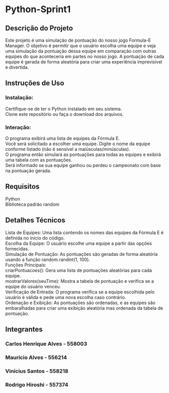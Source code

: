 # Python-Sprint1

<h2>Descrição do Projeto</h2>
<p>Este projeto é uma simulação de pontuação do nosso jogo Formula-E Manager. O objetivo é permitir que o usuário escolha uma equipe e veja uma simulação da pontuação dessa equipe em comparação com outras equipes do que aconteceria em partes no nosso jogo. A pontuação de cada equipe é gerada de forma aleatória para criar uma experiência imprevisível e divertida.</p>

<h2>Instruções de Uso</h2>
<h3>Instalação:</h3>
<p>Certifique-se de ter o Python instalado em seu sistema.<br>Clone este repositório ou faça o download dos arquivos.</p>
<h3>Interação:</h3>
<p>O programa exibirá uma lista de equipes da Fórmula E.<br>
Você será solicitado a escolher uma equipe. Digite o nome da equipe conforme listado (não é sensível a maiúsculas/minúsculas).<br>
O programa então simulará as pontuações para todas as equipes e exibirá uma tabela com as pontuações.<br>
Será informado se sua equipe ganhou ou perdeu o campeonato com base na pontuação gerada.</p>

<h2>Requisitos</h2>
<p>Python<br>
Biblioteca padrão random</p>

<h2>Detalhes Técnicos</h2>
<p>Lista de Equipes: Uma lista contendo os nomes das equipes da Fórmula E é definida no início do código.<br>
Escolha da Equipe: O usuário escolhe uma equipe a partir das opções fornecidas.<br>
Simulação de Pontuação: As pontuações são geradas de forma aleatória usando a função random.randint(1, 100).<br>
Funções Principais:<br>
criarPontuacoes(): Gera uma lista de pontuações aleatórias para cada equipe.<br>
mostrarValores(seuTime): Mostra a tabela de pontuação e verifica se a equipe do usuário venceu.<br>
Verificação de Entrada: O programa verifica se a equipe escolhida pelo usuário é válida e pede uma nova escolha caso contrário.<br>
Ordenação e Exibição: As pontuações são ordenadas, e as equipes são embaralhadas para criar uma exibição aleatória mas ordenada da tabela de pontuação.</p>

<h2>Integrantes</h2>
<h3>Carlos Henrique Alves - 558003</h3>
<h3>Mauricio Alves - 556214</h3>
<h3>Vinícius Santos - 558218</h3>
<h3>Rodrigo Hiroshi - 557374</h3>
